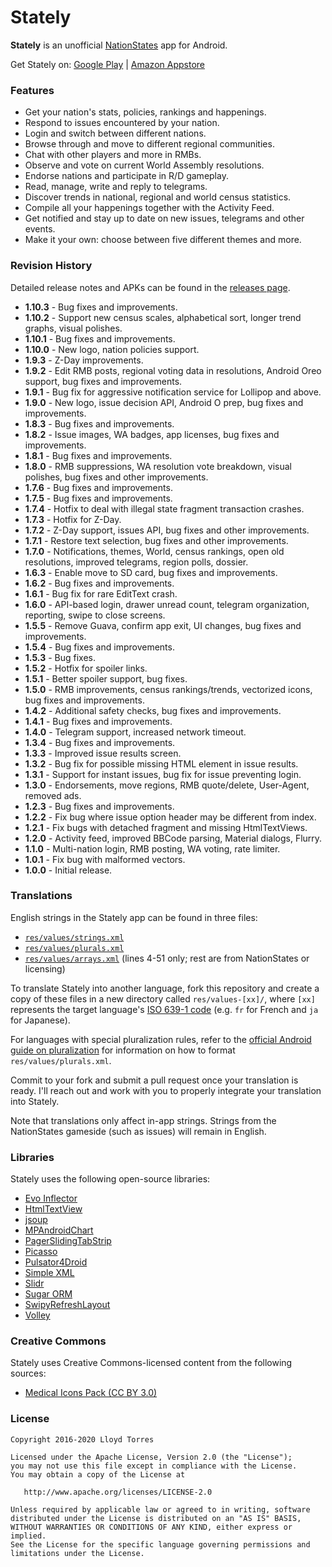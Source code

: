 Stately
=======

**Stately** is an unofficial [NationStates](http://www.nationstates.net/) app for Android.

Get Stately on: [Google Play](https://play.google.com/store/apps/details?id=com.lloydtorres.stately) | [Amazon Appstore](http://www.amazon.com/gp/product/B01E4R7T1C/ref=mas_pm_stately_for_nationstates)

### Features

* Get your nation's stats, policies, rankings and happenings.
* Respond to issues encountered by your nation.
* Login and switch between different nations.
* Browse through and move to different regional communities.
* Chat with other players and more in RMBs.
* Observe and vote on current World Assembly resolutions.
* Endorse nations and participate in R/D gameplay.
* Read, manage, write and reply to telegrams.
* Discover trends in national, regional and world census statistics.
* Compile all your happenings together with the Activity Feed.
* Get notified and stay up to date on new issues, telegrams and other events.
* Make it your own: choose between five different themes and more.

### Revision History

Detailed release notes and APKs can be found in the [releases page](https://github.com/lloydtorres/stately/releases).

* **1.10.3** - Bug fixes and improvements.
* **1.10.2** - Support new census scales, alphabetical sort, longer trend graphs, visual polishes.
* **1.10.1** - Bug fixes and improvements.
* **1.10.0** - New logo, nation policies support.
* **1.9.3** - Z-Day improvements.
* **1.9.2** - Edit RMB posts, regional voting data in resolutions, Android Oreo support, bug fixes and improvements.
* **1.9.1** - Bug fix for aggressive notification service for Lollipop and above.
* **1.9.0** - New logo, issue decision API, Android O prep, bug fixes and improvements.
* **1.8.3** - Bug fixes and improvements.
* **1.8.2** - Issue images, WA badges, app licenses, bug fixes and improvements.
* **1.8.1** - Bug fixes and improvements.
* **1.8.0** - RMB suppressions, WA resolution vote breakdown, visual polishes, bug fixes and other improvements.
* **1.7.6** - Bug fixes and improvements.
* **1.7.5** - Bug fixes and improvements.
* **1.7.4** - Hotfix to deal with illegal state fragment transaction crashes.
* **1.7.3** - Hotfix for Z-Day.
* **1.7.2** - Z-Day support, issues API, bug fixes and other improvements.
* **1.7.1** - Restore text selection, bug fixes and other improvements.
* **1.7.0** - Notifications, themes, World, census rankings, open old resolutions, improved telegrams, region polls, dossier.
* **1.6.3** - Enable move to SD card, bug fixes and improvements.
* **1.6.2** - Bug fixes and improvements.
* **1.6.1** - Bug fix for rare EditText crash.
* **1.6.0** - API-based login, drawer unread count, telegram organization, reporting, swipe to close screens.
* **1.5.5** - Remove Guava, confirm app exit, UI changes, bug fixes and improvements.
* **1.5.4** - Bug fixes and improvements.
* **1.5.3** - Bug fixes.
* **1.5.2** - Hotfix for spoiler links.
* **1.5.1** - Better spoiler support, bug fixes.
* **1.5.0** - RMB improvements, census rankings/trends, vectorized icons, bug fixes and improvements.
* **1.4.2** - Additional safety checks, bug fixes and improvements.
* **1.4.1** - Bug fixes and improvements.
* **1.4.0** - Telegram support, increased network timeout.
* **1.3.4** - Bug fixes and improvements.
* **1.3.3** - Improved issue results screen.
* **1.3.2** - Bug fix for possible missing HTML element in issue results.
* **1.3.1** - Support for instant issues, bug fix for issue preventing login.
* **1.3.0** - Endorsements, move regions, RMB quote/delete, User-Agent, removed ads.
* **1.2.3** - Bug fixes and improvements.
* **1.2.2** - Fix bug where issue option header may be different from index.
* **1.2.1** - Fix bugs with detached fragment and missing HtmlTextViews.
* **1.2.0** - Activity feed, improved BBCode parsing, Material dialogs, Flurry.
* **1.1.0** - Multi-nation login, RMB posting, WA voting, rate limiter.
* **1.0.1** - Fix bug with malformed vectors.
* **1.0.0** - Initial release.

### Translations

English strings in the Stately app can be found in three files:

* [`res/values/strings.xml`](https://github.com/lloydtorres/stately/blob/master/Stately/app/src/main/res/values/strings.xml)
* [`res/values/plurals.xml`](https://github.com/lloydtorres/stately/blob/master/Stately/app/src/main/res/values/plurals.xml)
* [`res/values/arrays.xml`](https://github.com/lloydtorres/stately/blob/master/Stately/app/src/main/res/values/arrays.xml) (lines 4-51 only; rest are from NationStates or licensing)

To translate Stately into another language, fork this repository and create a copy of these files in a new directory called `res/values-[xx]/`, where `[xx]` represents the target language's [ISO 639-1 code](https://www.loc.gov/standards/iso639-2/php/code_list.php) (e.g. `fr` for French and `ja` for Japanese).

For languages with special pluralization rules, refer to the [official Android guide on pluralization](https://developer.android.com/guide/topics/resources/string-resource.html#Plurals) for information on how to format `res/values/plurals.xml`.

Commit to your fork and submit a pull request once your translation is ready. I'll reach out and work with you to properly integrate your translation into Stately.

Note that translations only affect in-app strings. Strings from the NationStates gameside (such as issues) will remain in English.

### Libraries

Stately uses the following open-source libraries:

* [Evo Inflector](https://github.com/atteo/evo-inflector)
* [HtmlTextView](https://github.com/SufficientlySecure/html-textview)
* [jsoup](http://jsoup.org/)
* [MPAndroidChart](https://github.com/PhilJay/MPAndroidChart)
* [PagerSlidingTabStrip](https://github.com/jpardogo/PagerSlidingTabStrip)
* [Picasso](https://github.com/square/picasso)
* [Pulsator4Droid](https://github.com/booncol/Pulsator4Droid)
* [Simple XML](http://simple.sourceforge.net/)
* [Slidr](https://github.com/r0adkll/Slidr)
* [Sugar ORM](https://github.com/satyan/sugar)
* [SwipyRefreshLayout](https://github.com/omadahealth/SwipyRefreshLayout)
* [Volley](https://github.com/google/volley)

### Creative Commons

Stately uses Creative Commons-licensed content from the following sources:

* [Medical Icons Pack (CC BY 3.0)](http://www.flaticon.com/packs/medical-icons)

### License

```
Copyright 2016-2020 Lloyd Torres

Licensed under the Apache License, Version 2.0 (the "License");
you may not use this file except in compliance with the License.
You may obtain a copy of the License at

   http://www.apache.org/licenses/LICENSE-2.0

Unless required by applicable law or agreed to in writing, software
distributed under the License is distributed on an "AS IS" BASIS,
WITHOUT WARRANTIES OR CONDITIONS OF ANY KIND, either express or implied.
See the License for the specific language governing permissions and
limitations under the License.
```
